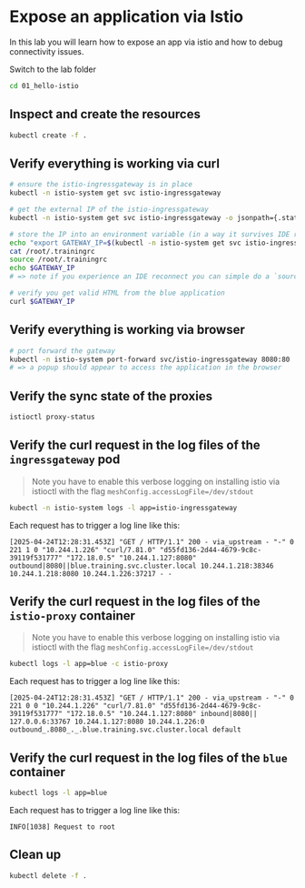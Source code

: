 # Expose an application via Istio

In this lab you will learn how to expose an app via istio and how to debug connectivity issues.

Switch to the lab folder

```bash
cd 01_hello-istio
```

## Inspect and create the resources

```bash
kubectl create -f .
```

## Verify everything is working via curl

```bash
# ensure the istio-ingressgateway is in place
kubectl -n istio-system get svc istio-ingressgateway

# get the external IP of the istio-ingressgateway
kubectl -n istio-system get svc istio-ingressgateway -o jsonpath={.status.loadBalancer.ingress[0].ip}

# store the IP into an environment variable (in a way it survives IDE reconnects ;) )
echo "export GATEWAY_IP=$(kubectl -n istio-system get svc istio-ingressgateway -o jsonpath={.status.loadBalancer.ingress[0].ip})" >> /root/.trainingrc
cat /root/.trainingrc
source /root/.trainingrc
echo $GATEWAY_IP
# => note if you experience an IDE reconnect you can simple do a `source /root/.trainingrc`

# verify you get valid HTML from the blue application
curl $GATEWAY_IP
```

## Verify everything is working via browser

```bash
# port forward the gateway
kubectl -n istio-system port-forward svc/istio-ingressgateway 8080:80
# => a popup should appear to access the application in the browser
```

## Verify the sync state of the proxies

```bash
istioctl proxy-status
```

## Verify the curl request in the log files of the `ingressgateway` pod

> Note you have to enable this verbose logging on installing istio via istioctl with the flag `meshConfig.accessLogFile=/dev/stdout`

```bash
kubectl -n istio-system logs -l app=istio-ingressgateway
```

Each request has to trigger a log line like this:

```log
[2025-04-24T12:28:31.453Z] "GET / HTTP/1.1" 200 - via_upstream - "-" 0 221 1 0 "10.244.1.226" "curl/7.81.0" "d55fd136-2d44-4679-9c8c-39119f531777" "172.18.0.5" "10.244.1.127:8080" outbound|8080||blue.training.svc.cluster.local 10.244.1.218:38346 10.244.1.218:8080 10.244.1.226:37217 - -
```

## Verify the curl request in the log files of the `istio-proxy` container

> Note you have to enable this verbose logging on installing istio via istioctl with the flag `meshConfig.accessLogFile=/dev/stdout`

```bash
kubectl logs -l app=blue -c istio-proxy
```

Each request has to trigger a log line like this:

```log
[2025-04-24T12:28:31.453Z] "GET / HTTP/1.1" 200 - via_upstream - "-" 0 221 0 0 "10.244.1.226" "curl/7.81.0" "d55fd136-2d44-4679-9c8c-39119f531777" "172.18.0.5" "10.244.1.127:8080" inbound|8080|| 127.0.0.6:33767 10.244.1.127:8080 10.244.1.226:0 outbound_.8080_._.blue.training.svc.cluster.local default
```

## Verify the curl request in the log files of the `blue` container

```bash
kubectl logs -l app=blue
```

Each request has to trigger a log line like this:

```log
INFO[1038] Request to root
```

## Clean up

```bash
kubectl delete -f .
```
